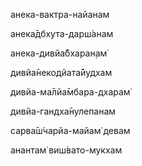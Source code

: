 анека-вактра-найанам

анека̄дбхута-дарш́анам

анека-дивйа̄бхаран̣ам̇

дивйа̄некодйата̄йудхам

дивйа-ма̄лйа̄мбара-дхарам̇

дивйа-гандха̄нулепанам

сарва̄ш́чарйа-майам̇ девам

анантам̇ виш́вато-мукхам